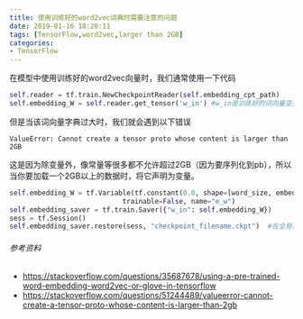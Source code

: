 ```yaml
---
title: 使用训练好的word2vec词典时需要注意的问题
date: 2019-01-16 18:20:11
tags: [TensorFlow,word2vec,larger than 2GB]
categories:
- TensorFlow
---
```


在模型中使用训练好的word2vec向量时，我们通常使用一下代码

```python
self.reader = tf.train.NewCheckpointReader(self.embedding_cpt_path)
self.embedding_W = self.reader.get_tensor('w_in') #w_in是训练好的词向量变量
```

但是当该词向量字典过大时，我们就会遇到以下错误

```
ValueError: Cannot create a tensor proto whose content is larger than 2GB
```

这是因为除变量外，像常量等很多都不允许超过2GB（因为要序列化到pb），所以当你要加载一个2GB以上的数据时，将它声明为变量。

```python
self.embedding_W = tf.Variable(tf.constant(0.0, shape=[word_size, embedding_size]),
                            trainable=False, name="e_w")
self.embedding_saver = tf.train.Saver({"w_in": self.embedding_W})
sess = tf.Session()
self.embedding_saver.restore(sess, "checkpoint_filename.ckpt")  #在全局初始化后进行
```

###### 参考资料

- https://stackoverflow.com/questions/35687678/using-a-pre-trained-word-embedding-word2vec-or-glove-in-tensorflow
- https://stackoverflow.com/questions/51244489/valueerror-cannot-create-a-tensor-proto-whose-content-is-larger-than-2gb


